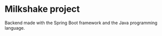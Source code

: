 # Milkshake project

Backend made with the Spring Boot framework and the Java programming language.
